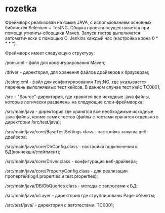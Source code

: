 # rozetka
Фреймворк реализован на языке JAVA, с использованием основных библиотек Selenium + TestNG. Сборка проекта осуществляется при помощи утилиты-сборщика Maven. 
Запуск тестов выполняется автоматически c помощью CI Jenkins каждый час (настройка крона 0 * * * *).

Фреймворк имеет следующую структуру:

/pom.xml - файл для конфигурирования Maven;

/driver - директория, для хранения файлов драйверов к браузерам;

/testng.xml - файл для конфигурирования TestNG, где указывается перечень выполняемых тест кейсов. В данном случае тест кейс TC0001;

/src - "Source"-директория, где хранятся все исходные .java файлы, которые логически разделены на следующие слои-фреймворка;

/src/main/java - директория где хранятся все необходимые исходные .java файлы, кроме самих тестов (файлы с тестами хранятся отдельно в
директории /src/test/java);

/src/main/java/core/BaseTestSettings.class - настройка запуска веб-драйвера;

/src/main/java/core/DbConfig.class - настройка подключения к БД(коннекшн/стейтмент);

/src/main/java/core/Driver.class - конфигурация веб-драйвера;

/src/main/java/core/PropertyConfig.class - для реализации пропертей(log4.properties и test.properties);

/src/main/java/DB/DbQueries.class - методы с запросами к БД;

/src/main/java/uiLayer - директория где сгруппированы Page-объекты;

/src/test/java/ - директория с автотестами. TC0001;

